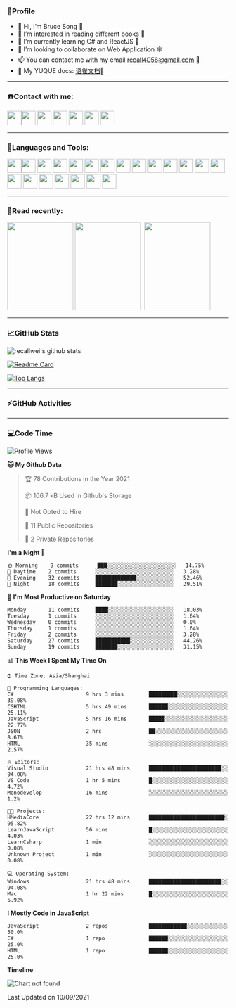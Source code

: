 ### 🦁️Profile

- 👋 Hi, I’m Bruce Song 🦁️ 
- 👀 I’m interested in reading different books 📖
- 🌱 I’m currently learning C# and ReactJS 🚀
- 💞️ I’m looking to collaborate on Web Application 🕸️ 
- 📫 You can contact me with my email recall4056@gmail.com 📮
- 📖 My YUQUE docs: [语雀文档](https://www.yuque.com/books/share/8603c585-6683-41b2-8645-a4edd05e7925?#%20%E3%80%8AC#/.NET%E5%BC%80%E5%8F%91%E3%80%8B "语雀文档")🌲

---

### ☎️Contact with me:

<img height="32" width="32" src="https://simpleicons.org/icons/wechat.svg"/><img height="32" width="32" src="https://simpleicons.org/icons/tencentqq.svg"/>
<img height="32" width="32" src="https://simpleicons.org/icons/twitter.svg"/>
<img height="32" width="32" src="https://simpleicons.org/icons/youtube.svg"/>
<img height="32" width="32" src="https://simpleicons.org/icons/google.svg"/>
<img height="32" width="32" src="https://simpleicons.org/icons/microsoftoutlook.svg"/>
<img height="32" width="32" src="https://simpleicons.org/icons/microsoftteams.svg"/>

---

### 🚀Languages and Tools:

<img height="32" width="32" src="https://simpleicons.org/icons/microsoft.svg"/><img height="32" width="32" src="https://simpleicons.org/icons/microsoftazure.svg"/>
<img height="32" width="32" src="https://simpleicons.org/icons/azuredevops.svg"/>
<img height="32" width="32" src="https://simpleicons.org/icons/visualstudio.svg"/>
<img height="32" width="32" src="https://simpleicons.org/icons/visualstudiocode.svg"/>
<img height="32" width="32" src="https://simpleicons.org/icons/dotnet.svg"/>
<img height="32" width="32" src="https://simpleicons.org/icons/csharp.svg"/>
<img height="32" width="32" src="https://simpleicons.org/icons/microsoftsqlserver.svg"/>
<img height="32" width="32" src="https://simpleicons.org/icons/javascript.svg"/>
<img height="32" width="32" src="https://simpleicons.org/icons/html5.svg"/>
<img height="32" width="32" src="https://simpleicons.org/icons/css3.svg"/>
<img height="32" width="32" src="https://simpleicons.org/icons/nodedotjs.svg"/>
<img height="32" width="32" src="https://simpleicons.org/icons/npm.svg"/>
<img height="32" width="32" src="https://simpleicons.org/icons/webpack.svg"/>
<img height="32" width="32" src="https://simpleicons.org/icons/swagger.svg"/>
<img height="32" width="32" src="https://simpleicons.org/icons/react.svg"/>
<img height="32" width="32" src="https://simpleicons.org/icons/bootstrap.svg"/>
<img height="32" width="32" src="https://simpleicons.org/icons/jest.svg">
<img height="32" width="32" src="https://simpleicons.org/icons/github.svg"/>
<img height="32" width="32" src="https://simpleicons.org/icons/git.svg"/>
<img height="32" width="32" src="https://simpleicons.org/icons/markdown.svg"/>

---

### 📖Read recently:

<img height="200" width="150" src="https://img9.doubanio.com/view/subject/s/public/s27283822.jpg"/>&nbsp;<img height="200" width="150" src="https://img9.doubanio.com/view/subject/l/public/s33524212.jpg"/>&nbsp;
<img height="200" width="150" src="https://img9.doubanio.com/view/subject/m/public/s33460221.jpg"/>

---

### 📈GitHub Stats

![recallwei's github stats](https://github-readme-stats.vercel.app/api?username=recallwei&show_icons=true&theme=dracula&count_private=true&include_all_commits)
<!---
repository 卡片
--->
[![Readme Card](https://github-readme-stats.vercel.app/api/pin/?username=recallwei&repo=recallwei&theme=dracula)](https://github.com/recallwei/daily)
<!---
repository 常用语言 layout=compact（紧凑布局）
--->
[![Top Langs](https://github-readme-stats.vercel.app/api/top-langs/?username=recallwei&layout=compact&theme=dracula)](https://github.com/recallwei/daily)

---
  
### ⚡️GitHub Activities

<!--START_SECTION:activity-->










<!--END_SECTION:activity-->

---

### 💻Code Time

<!--START_SECTION:waka-->
![Profile Views](http://img.shields.io/badge/Profile%20Views-21-blue)

**🐱 My Github Data** 

> 🏆 78 Contributions in the Year 2021
 > 
> 📦 106.7 kB Used in Github's Storage 
 > 
> 🚫 Not Opted to Hire
 > 
> 📜 11 Public Repositories 
 > 
> 🔑 2 Private Repositories  
 > 
**I'm a Night 🦉** 

```text
🌞 Morning    9 commits      ███░░░░░░░░░░░░░░░░░░░░░░   14.75% 
🌆 Daytime    2 commits      ░░░░░░░░░░░░░░░░░░░░░░░░░   3.28% 
🌃 Evening    32 commits     █████████████░░░░░░░░░░░░   52.46% 
🌙 Night      18 commits     ███████░░░░░░░░░░░░░░░░░░   29.51%

```
📅 **I'm Most Productive on Saturday** 

```text
Monday       11 commits     ████░░░░░░░░░░░░░░░░░░░░░   18.03% 
Tuesday      1 commits      ░░░░░░░░░░░░░░░░░░░░░░░░░   1.64% 
Wednesday    0 commits      ░░░░░░░░░░░░░░░░░░░░░░░░░   0.0% 
Thursday     1 commits      ░░░░░░░░░░░░░░░░░░░░░░░░░   1.64% 
Friday       2 commits      ░░░░░░░░░░░░░░░░░░░░░░░░░   3.28% 
Saturday     27 commits     ███████████░░░░░░░░░░░░░░   44.26% 
Sunday       19 commits     ███████░░░░░░░░░░░░░░░░░░   31.15%

```


📊 **This Week I Spent My Time On** 

```text
⌚︎ Time Zone: Asia/Shanghai

💬 Programming Languages: 
C#                       9 hrs 3 mins        █████████░░░░░░░░░░░░░░░░   39.08% 
CSHTML                   5 hrs 49 mins       ██████░░░░░░░░░░░░░░░░░░░   25.11% 
JavaScript               5 hrs 16 mins       █████░░░░░░░░░░░░░░░░░░░░   22.77% 
JSON                     2 hrs               ██░░░░░░░░░░░░░░░░░░░░░░░   8.67% 
HTML                     35 mins             ░░░░░░░░░░░░░░░░░░░░░░░░░   2.57%

🔥 Editors: 
Visual Studio            21 hrs 48 mins      ███████████████████████░░   94.08% 
VS Code                  1 hr 5 mins         █░░░░░░░░░░░░░░░░░░░░░░░░   4.72% 
Monodevelop              16 mins             ░░░░░░░░░░░░░░░░░░░░░░░░░   1.2%

🐱‍💻 Projects: 
HMediaCore               22 hrs 12 mins      ████████████████████████░   95.82% 
LearnJavaScript          56 mins             █░░░░░░░░░░░░░░░░░░░░░░░░   4.03% 
LearnCsharp              1 min               ░░░░░░░░░░░░░░░░░░░░░░░░░   0.08% 
Unknown Project          1 min               ░░░░░░░░░░░░░░░░░░░░░░░░░   0.08%

💻 Operating System: 
Windows                  21 hrs 48 mins      ███████████████████████░░   94.08% 
Mac                      1 hr 22 mins        █░░░░░░░░░░░░░░░░░░░░░░░░   5.92%

```

**I Mostly Code in JavaScript** 

```text
JavaScript               2 repos             ████████████░░░░░░░░░░░░░   50.0% 
C#                       1 repo              ██████░░░░░░░░░░░░░░░░░░░   25.0% 
HTML                     1 repo              ██████░░░░░░░░░░░░░░░░░░░   25.0%

```


**Timeline**

![Chart not found](https://raw.githubusercontent.com/recallwei/recallwei/main/charts/bar_graph.png) 


 Last Updated on 10/09/2021
<!--END_SECTION:waka-->
<!---
recallwei/recallwei is a ✨ special ✨ repository because its `README.md` (this file) appears on your GitHub profile.
You can click the Preview link to take a look at your changes.
--->
